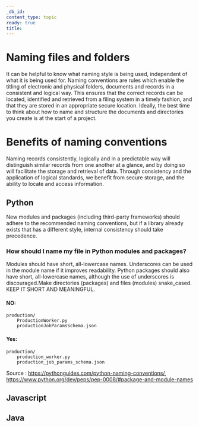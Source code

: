 ```yaml
---
_db_id: 
content_type: topic
ready: true
title: 
---
```


# Naming files and folders 

It can be helpful to know what naming style is being used, independent of what it is being used for. Naming conventions are rules which enable 
the titling of electronic and physical folders, documents and records in a consistent and logical way. This ensures that the correct records can 
be located, identified and retrieved from a filing system in a timely fashion, and that they are stored in an appropriate secure location. Ideally,
the best time to think about how to name and structure the documents and directories you create is at the start of a project. 


# Benefits of naming conventions

Naming records consistently, logically and in a predictable way will distinguish similar records from one another at a glance, and by doing so will 
facilitate the storage and retrieval of data. Through consistency and the application of logical standards, we benefit from secure storage, and the 
ability to locate and access information.


## Python

New modules and packages (including third-party frameworks) should adhere to the recommended naming conventions, but if a library already exists that 
has a different style, internal consistency should take precedence. 

### How should I name my file in Python modules and packages?

Modules should have short, all-lowercase names. Underscores can be used in the module name if it improves readability. Python packages should also have short, 
all-lowercase names, although the use of underscores is discouraged.Make directories (packages) and files (modules) snake_cased. KEEP IT SHORT AND MEANINGFUL.


#### NO:
    production/
        ProductionWorker.py
        productionJobParamsSchema.json

#### Yes:  
    production/
        production_worker.py
        production_job_params_schema.json


Source : https://pythonguides.com/python-naming-conventions/, https://www.python.org/dev/peps/pep-0008/#package-and-module-names



## Javascript
## Java  
